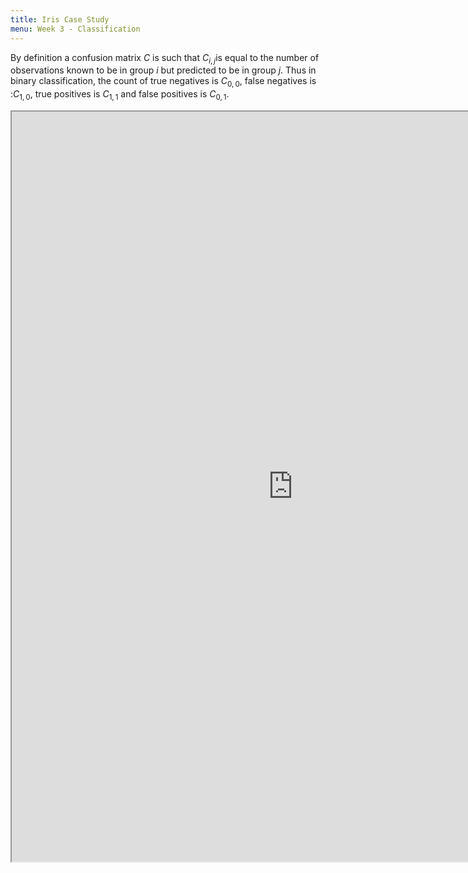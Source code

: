 ```yaml
---
title: Iris Case Study
menu: Week 3 - Classification
---
```


By definition a confusion matrix $C$ is such that $C_{i, j}$is equal to the number of observations known to be in group $i$ but predicted to be in group $j$.  Thus in binary classification, the count of true negatives is $C_{0,0}$, false negatives is :$C_{1,0}$, true positives is $C_{1,1}$ and false positives is $C_{0,1}$.

<iframe src="https://nbviewer.jupyter.org/github/pantelis/cs-gy-6613-notebooks/blob/master/classifier-evaluation-using-confusion-matrix.ipynb" width="900" height="1200"></iframe>
